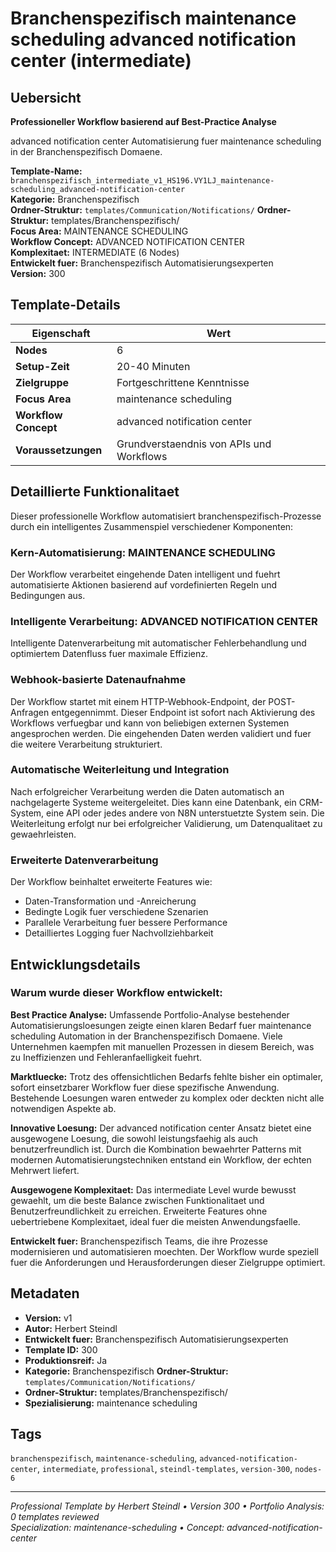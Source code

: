 # Branchenspezifisch maintenance scheduling advanced notification center (intermediate)

## Uebersicht

**Professioneller Workflow basierend auf Best-Practice Analyse**

advanced notification center Automatisierung fuer maintenance scheduling in der Branchenspezifisch Domaene.

**Template-Name:** `branchenspezifisch_intermediate_v1_HS196.VY1LJ_maintenance-scheduling_advanced-notification-center`  
**Kategorie:** Branchenspezifisch  
**Ordner-Struktur:** `templates/Communication/Notifications/`
**Ordner-Struktur:** templates/Branchenspezifisch/  
**Focus Area:** MAINTENANCE SCHEDULING  
**Workflow Concept:** ADVANCED NOTIFICATION CENTER  
**Komplexitaet:** INTERMEDIATE (6 Nodes)  
**Entwickelt fuer:** Branchenspezifisch Automatisierungsexperten  
**Version:** 300

## Template-Details

| **Eigenschaft** | **Wert** |
|------------------|----------|
| **Nodes** | 6 |
| **Setup-Zeit** | 20-40 Minuten |
| **Zielgruppe** | Fortgeschrittene Kenntnisse |
| **Focus Area** | maintenance scheduling |
| **Workflow Concept** | advanced notification center |
| **Voraussetzungen** | Grundverstaendnis von APIs und Workflows |

## Detaillierte Funktionalitaet

Dieser professionelle Workflow automatisiert branchenspezifisch-Prozesse durch ein intelligentes Zusammenspiel verschiedener Komponenten:

### Kern-Automatisierung: MAINTENANCE SCHEDULING
Der Workflow verarbeitet eingehende Daten intelligent und fuehrt automatisierte Aktionen basierend auf vordefinierten Regeln und Bedingungen aus.

### Intelligente Verarbeitung: ADVANCED NOTIFICATION CENTER
Intelligente Datenverarbeitung mit automatischer Fehlerbehandlung und optimiertem Datenfluss fuer maximale Effizienz.

### Webhook-basierte Datenaufnahme
Der Workflow startet mit einem HTTP-Webhook-Endpoint, der POST-Anfragen entgegennimmt. Dieser Endpoint ist sofort nach Aktivierung des Workflows verfuegbar und kann von beliebigen externen Systemen angesprochen werden. Die eingehenden Daten werden validiert und fuer die weitere Verarbeitung strukturiert.

### Automatische Weiterleitung und Integration
Nach erfolgreicher Verarbeitung werden die Daten automatisch an nachgelagerte Systeme weitergeleitet. Dies kann eine Datenbank, ein CRM-System, eine API oder jedes andere von N8N unterstuetzte System sein. Die Weiterleitung erfolgt nur bei erfolgreicher Validierung, um Datenqualitaet zu gewaehrleisten.

### Erweiterte Datenverarbeitung
Der Workflow beinhaltet erweiterte Features wie:
- Daten-Transformation und -Anreicherung
- Bedingte Logik fuer verschiedene Szenarien
- Parallele Verarbeitung fuer bessere Performance
- Detailliertes Logging fuer Nachvollziehbarkeit



## Entwicklungsdetails

### Warum wurde dieser Workflow entwickelt:

**Best Practice Analyse:** Umfassende Portfolio-Analyse bestehender Automatisierungsloesungen zeigte einen klaren Bedarf fuer maintenance scheduling Automation in der Branchenspezifisch Domaene. Viele Unternehmen kaempfen mit manuellen Prozessen in diesem Bereich, was zu Ineffizienzen und Fehleranfaelligkeit fuehrt.

**Marktluecke:** Trotz des offensichtlichen Bedarfs fehlte bisher ein optimaler, sofort einsetzbarer Workflow fuer diese spezifische Anwendung. Bestehende Loesungen waren entweder zu komplex oder deckten nicht alle notwendigen Aspekte ab.

**Innovative Loesung:** Der advanced notification center Ansatz bietet eine ausgewogene Loesung, die sowohl leistungsfaehig als auch benutzerfreundlich ist. Durch die Kombination bewaehrter Patterns mit modernen Automatisierungstechniken entstand ein Workflow, der echten Mehrwert liefert.

**Ausgewogene Komplexitaet:** Das intermediate Level wurde bewusst gewaehlt, um die beste Balance zwischen Funktionalitaet und Benutzerfreundlichkeit zu erreichen. Erweiterte Features ohne uebertriebene Komplexitaet, ideal fuer die meisten Anwendungsfaelle.

**Entwickelt fuer:** Branchenspezifisch Teams, die ihre Prozesse modernisieren und automatisieren moechten. Der Workflow wurde speziell fuer die Anforderungen und Herausforderungen dieser Zielgruppe optimiert.

## Metadaten

- **Version:** v1
- **Autor:** Herbert Steindl
- **Entwickelt fuer:** Branchenspezifisch Automatisierungsexperten
- **Template ID:** 300
- **Produktionsreif:** Ja
- **Kategorie:** Branchenspezifisch
**Ordner-Struktur:** `templates/Communication/Notifications/`
- **Ordner-Struktur:** templates/Branchenspezifisch/
- **Spezialisierung:** maintenance scheduling

## Tags

`branchenspezifisch`, `maintenance-scheduling`, `advanced-notification-center`, `intermediate`, `professional`, `steindl-templates`, `version-300`, `nodes-6`

---

*Professional Template by Herbert Steindl • Version 300 • Portfolio Analysis: 0 templates reviewed*  
*Specialization: maintenance-scheduling • Concept: advanced-notification-center*